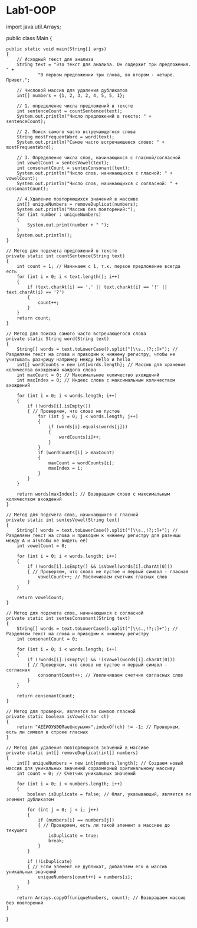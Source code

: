 # Lab1-OOP
import java.util.Arrays;


public class Main
{

    public static void main(String[] args)
    {
        // Исходный текст для анализа
        String text = "Это текст для анализа. Он содержит три предложения. " +
                "В первом предложении три слова, во втором - четыре. Привет.";

        // Числовой массив для удаления дубликатов
        int[] numbers = {1, 2, 3, 2, 4, 5, 5, 1};

        // 1. определение числа предложений в тексте
        int sentenceCount = countSentence(text);
        System.out.println("Число предложений в тексте: " + sentenceCount);

        // 2. Поиск самого часто встречающегося слова
        String mostFrequentWord = word(text);
        System.out.println("Самое часто встречающееся слово: " + mostFrequentWord);

        // 3. Определение числа слов, начинающихся с гласной/согласной
        int vowelCount = sentesVowel(text);
        int consonantCount = sentesConsonant(text);
        System.out.println("Число слов, начинающихся с гласной: " + vowelCount);
        System.out.println("Число слов, начинающихся с согласной: " + consonantCount);

        // 4.Удаление повторяющихся значений в массиве
        int[] uniqueNumbers = removeDuplicat(numbers);
        System.out.println("Массив без повторений:");
        for (int number : uniqueNumbers)
        {
            System.out.print(number + " ");
        }
        System.out.println();
    }

    // Метод для подсчета предложений в тексте
    private static int countSentence(String text)
    {
        int count = 1; // Начинаем с 1, т.к. первое предложение всегда есть
        for (int i = 0; i < text.length(); i++)
        {
            if (text.charAt(i) == '.' || text.charAt(i) == '!' || text.charAt(i) == '?')
            {
                count++;
            }
        }
        return count;
    }

    // Метод для поиска самого часто встречающегося слова
    private static String word(String text)
    {
        String[] words = text.toLowerCase().split("[\\s.,!?;:]+"); // Разделяем текст на слова и приводим к нижнему регистру, чтобы не учитывать разнрицу например между Hello и hello
        int[] wordCounts = new int[words.length]; // Массив для хранения количества вхождений каждого слова
        int maxCount = 0; // Максимальное количество вхождений
        int maxIndex = 0; // Индекс слова с максимальным количеством вхождений

        for (int i = 0; i < words.length; i++)
        {
            if (!words[i].isEmpty())
            { // Проверяем, что слово не пустое
                for (int j = 0; j < words.length; j++)
                {
                    if (words[i].equals(words[j]))
                    {
                        wordCounts[i]++;
                    }
                }
                if (wordCounts[i] > maxCount)
                {
                    maxCount = wordCounts[i];
                    maxIndex = i;
                }
            }
        }

        return words[maxIndex]; // Возвращаем слово с максимальным количеством вхождений
    }

    // Метод для подсчета слов, начинающихся с гласной
    private static int sentesVowel(String text)
    {
        String[] words = text.toLowerCase().split("[\\s.,!?;:]+"); // Разделяем текст на слова и приводим к нижнему регистру для разницы между А и а(чтобы не видеть её)
        int vowelCount = 0;

        for (int i = 0; i < words.length; i++)
        {
            if (!words[i].isEmpty() && isVowel(words[i].charAt(0)))
            { // Проверяем, что слово не пустое и первый символ - гласная
                vowelCount++; // Увеличиваем счетчик гласных слов
            }
        }

        return vowelCount;
    }

    // Метод для подсчета слов, начинающихся с согласной
    private static int sentesConsonant(String text)
    {
        String[] words = text.toLowerCase().split("[\\s.,!?;:]+"); // Разделяем текст на слова и приводим к нижнему регистру
        int consonantCount = 0;

        for (int i = 0; i < words.length; i++)
        {
            if (!words[i].isEmpty() && !isVowel(words[i].charAt(0)))
            { // Проверяем, что слово не пустое и первый символ - согласная
                consonantCount++; // Увеличиваем счетчик согласных слов
            }
        }

        return consonantCount;
    }

    // Метод для проверки, является ли символ гласной
    private static boolean isVowel(char ch)
    {
        return "АЕЁИОУЫЭЮЯаеёиоуыэюя".indexOf(ch) != -1; // Проверяем, есть ли символ в строке гласных
    }

    // Метод для удаления повторяющихся значений в массиве
    private static int[] removeDuplicat(int[] numbers)
    {
        int[] uniqueNumbers = new int[numbers.length]; // Создаем новый массив для уникальных значений соразмерный оригинальному массиву
        int count = 0; // Счетчик уникальных значений

        for (int i = 0; i < numbers.length; i++)
        {
            boolean isDuplicate = false; // Флаг, указывающий, является ли элемент дубликатом

            for (int j = 0; j < i; j++)
            {
                if (numbers[i] == numbers[j])
                { // Проверяем, есть ли такой элемент в массиве до текущего
                    isDuplicate = true;
                    break;
                }
            }

            if (!isDuplicate)
            { // Если элемент не дубликат, добавляем его в массив уникальных значений
                uniqueNumbers[count++] = numbers[i];
            }
        }

        return Arrays.copyOf(uniqueNumbers, count); // Возвращаем массив без повторений
    }
}
